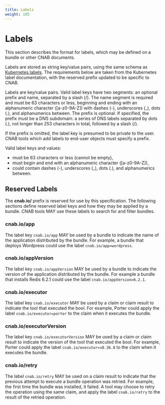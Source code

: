 ```yaml
---
title: Labels
weight: 105
---
```


# Labels

This section describes the format for labels, which may be defined on a bundle or other CNAB documents.

Labels are stored as string key/value pairs, using the same schema as [Kubernetes labels].
The requirements below are taken from the Kubernetes label documentation, with the reserved prefix updated to be specific to CNAB.

Labels are key/value pairs. Valid label keys have two segments: an optional prefix and name, separated by a slash (/).
The name segment is required and must be 63 characters or less, beginning and ending with an alphanumeric character ([a-z0-9A-Z]) with dashes (-), underscores (_), dots (.), and alphanumerics between.
The prefix is optional. 
If specified, the prefix must be a DNS subdomain: a series of DNS labels separated by dots (.), not longer than 253 characters in total, followed by a slash (/).

If the prefix is omitted, the label key is presumed to be private to the user.
CNAB tools which add labels to end-user objects must specify a prefix.

Valid label keys and values:

* must be 63 characters or less (cannot be empty),
* must begin and end with an alphanumeric character ([a-z0-9A-Z]),
* could contain dashes (-), underscores (_), dots (.), and alphanumerics between.

## Reserved Labels

The **cnab.io/** prefix is reserved for use by this specification.
The following sections define reserved label keys and how they may be applied by a bundle.
CNAB tools MAY use these labels to search for and filter bundles.

### cnab.io/app

The label key `cnab.io/app` MAY be used by a bundle to indicate the name of the application distributed by the bundle.
For example, a bundle that deploys Wordpress could use the label `cnab.io/app=wordpress`.

### cnab.io/appVersion

The label key `cnab.io/appVersion` MAY be used by a bundle to indicate the version of the application distributed by the bundle.
For example a bundle that installs Redis 6.2.1 could use the label `cnab.io/appVersion=6.2.1`.

### cnab.io/executor

The label key `cnab.io/executor` MAY be used by a claim or claim result to indicate the tool that executed the bool.
For example, Porter could apply the label `cnab.io/executor=porter` to the claim when it executes the bundle.

### cnab.io/executorVersion

The label key `cnab.io/executorVersion` MAY be used by a claim or claim result to indicate the version of the tool that executed the bool.
For example, Porter could apply the label `cnab.io/executor=v0.36.0` to the claim when it executes the bundle.

### cnab.io/retry

The label `cnab.io/retry` MAY be used on a claim result to indicate that the previous attempt to execute a bundle operation was retried.
For example, the first time the bundle was installed, it failed.
A tool may choose to retry the operation using the same claim, and apply the label `cnab.io/retry` to the result of the retried operation.

[Kubernetes labels]: https://kubernetes.io/docs/concepts/overview/working-with-objects/labels/#syntax-and-character-set
